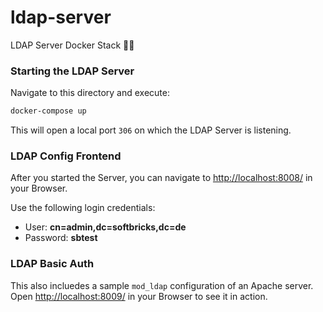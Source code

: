 # ldap-server
LDAP Server Docker Stack 👤🐳

### Starting the LDAP Server

Navigate to this directory and execute:

```bash
docker-compose up
```

This will open a local port `306` on which the LDAP Server is listening.

### LDAP Config Frontend

After you started the Server, you can navigate to [http://localhost:8008/](http://localhost:8008/) in your Browser. 

Use the following login credentials:

- User: **cn=admin,dc=softbricks,dc=de**
- Password: **sbtest**

### LDAP Basic Auth

This also incluedes a sample `mod_ldap` configuration of an Apache server. 
Open [http://localhost:8009/](http://localhost:8008/) in your Browser to see it in action.

